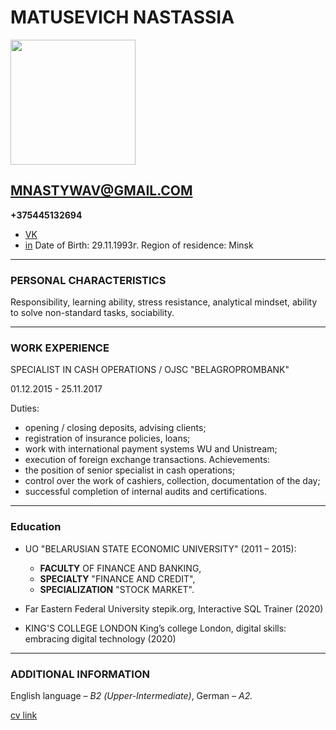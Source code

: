 # MATUSEVICH NASTASSIA 

<img src="https://sun9-37.userapi.com/c841134/v841134268/43621/snqPWKLys-Q.jpg" height="200" />

## MNASTYWAV@GMAIL.COM
**+375445132694**
- [VK](https://vk.com/matusevna)
- [in](https://www.linkedin.com/in/nastassia-matusevich-6587421b6/)
 Date of Birth: 29.11.1993г.
 Region of residence: Minsk
___

### PERSONAL CHARACTERISTICS
 
Responsibility, learning ability, stress resistance, analytical mindset, ability to solve non-standard tasks, sociability.
___
		
  ### WORK EXPERIENCE

SPECIALIST IN CASH OPERATIONS / OJSC "BELAGROPROMBANK"

01.12.2015 - 25.11.2017

Duties:
- opening / closing deposits, advising clients;
- registration of insurance policies, loans;
- work with international payment systems WU and Unistream;
- execution of foreign exchange transactions.
Achievements:
- the position of senior specialist in cash operations;
- control over the work of cashiers, collection, documentation of the day;
- successful completion of internal audits and certifications.
___

### Education
- UO "BELARUSIAN STATE ECONOMIC UNIVERSITY" (2011 – 2015):
  	- **FACULTY** OF FINANCE AND BANKING,
  	- **SPECIALTY** "FINANCE AND CREDIT",
  	- **SPECIALIZATION** "STOCK MARKET".


- Far Eastern Federal University
stepik.org, Interactive SQL Trainer (2020)

- KING'S COLLEGE LONDON
King’s college London, digital skills: embracing digital technology (2020)
___


### ADDITIONAL INFORMATION
English language – *В2 (Upper-Intermediate)*, 
German – *А2.*

[cv link](https://nastassia-mat.github.io/rsschool-cv/cv)
